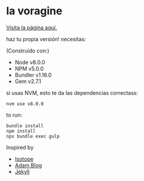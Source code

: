 # la voragine 

[Visita la página aquí.](https://lavoragine-org.vercel.app)

haz tu propia versión! necesitas:

(Construido con:)
- Node v8.0.0
- NPM v5.0.0
- Bundler v1.16.0
- Gem v2.7.1

si usas NVM, esto te da las dependencias correctass:
```$bash
nvm use v8.0.0
```

to run:
```$bash
bundle install
npm install
npx bundle exec gulp
```

Inspired by
- [Isotope](https://isotope.metafizzy.co/)
- [Adam Blog](https://github.com/artemsheludko/adam-blog/)
- [Jekyll](https://github.com/jekyll/jekyll/)
